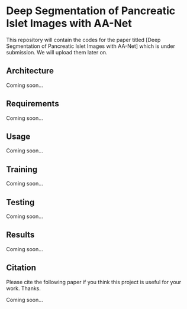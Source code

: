 # Deep Segmentation of Pancreatic Islet Images with AA-Net
This repository will contain the codes for the paper titled [Deep Segmentation of Pancreatic Islet Images with AA-Net] which is under submission. We will upload them later on.


## Architecture
Coming soon...

## Requirements
Coming soon...

## Usage
Coming soon...

## Training
Coming soon...

## Testing
Coming soon...

## Results
Coming soon...

## Citation
Please cite the following paper if you think this project is useful for your work. Thanks.

Coming soon...
